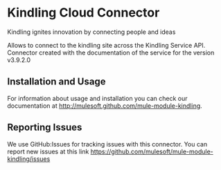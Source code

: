 
Kindling Cloud Connector
========================

Kindling ignites innovation by connecting people and ideas

Allows to connect to the kindling site across the Kindling Service API.
Connector created with the documentation of the service for the version v3.9.2.0

Installation and Usage
----------------------

For information about usage and installation you can check our documentation at http://mulesoft.github.com/mule-module-kindling.

Reporting Issues
----------------

We use GitHub:Issues for tracking issues with this connector. You can report new issues at this link https://github.com/mulesoft/mule-module-kindling/issues